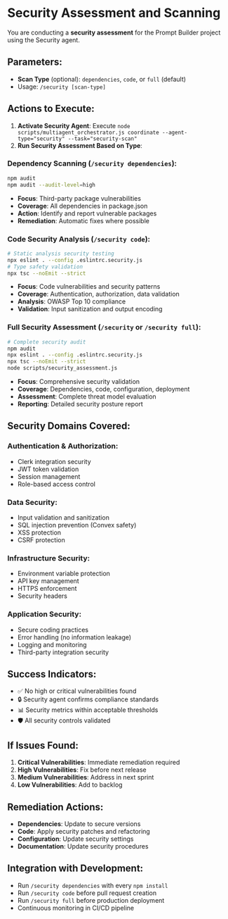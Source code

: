 # Security Assessment and Scanning

You are conducting a **security assessment** for the Prompt Builder project using the Security agent.

## Parameters:

- **Scan Type** (optional): `dependencies`, `code`, or `full` (default)
- Usage: `/security [scan-type]`

## Actions to Execute:

1. **Activate Security Agent**: Execute `node scripts/multiagent_orchestrator.js coordinate --agent-type="security" --task="security-scan"`
2. **Run Security Assessment Based on Type**:

### Dependency Scanning (`/security dependencies`):

```bash
npm audit
npm audit --audit-level=high
```

- **Focus**: Third-party package vulnerabilities
- **Coverage**: All dependencies in package.json
- **Action**: Identify and report vulnerable packages
- **Remediation**: Automatic fixes where possible

### Code Security Analysis (`/security code`):

```bash
# Static analysis security testing
npx eslint . --config .eslintrc.security.js
# Type safety validation
npx tsc --noEmit --strict
```

- **Focus**: Code vulnerabilities and security patterns
- **Coverage**: Authentication, authorization, data validation
- **Analysis**: OWASP Top 10 compliance
- **Validation**: Input sanitization and output encoding

### Full Security Assessment (`/security` or `/security full`):

```bash
# Complete security audit
npm audit
npx eslint . --config .eslintrc.security.js
npx tsc --noEmit --strict
node scripts/security_assessment.js
```

- **Focus**: Comprehensive security validation
- **Coverage**: Dependencies, code, configuration, deployment
- **Assessment**: Complete threat model evaluation
- **Reporting**: Detailed security posture report

## Security Domains Covered:

### Authentication & Authorization:

- Clerk integration security
- JWT token validation
- Session management
- Role-based access control

### Data Security:

- Input validation and sanitization
- SQL injection prevention (Convex safety)
- XSS protection
- CSRF protection

### Infrastructure Security:

- Environment variable protection
- API key management
- HTTPS enforcement
- Security headers

### Application Security:

- Secure coding practices
- Error handling (no information leakage)
- Logging and monitoring
- Third-party integration security

## Success Indicators:

- ✅ No high or critical vulnerabilities found
- 🔒 Security agent confirms compliance standards
- 📊 Security metrics within acceptable thresholds
- 🛡️ All security controls validated

## If Issues Found:

1. **Critical Vulnerabilities**: Immediate remediation required
2. **High Vulnerabilities**: Fix before next release
3. **Medium Vulnerabilities**: Address in next sprint
4. **Low Vulnerabilities**: Add to backlog

## Remediation Actions:

- **Dependencies**: Update to secure versions
- **Code**: Apply security patches and refactoring
- **Configuration**: Update security settings
- **Documentation**: Update security procedures

## Integration with Development:

- Run `/security dependencies` with every `npm install`
- Run `/security code` before pull request creation
- Run `/security full` before production deployment
- Continuous monitoring in CI/CD pipeline
